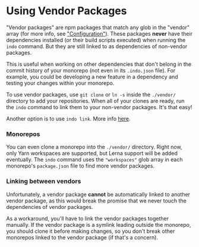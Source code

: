 # Using Vendor Packages

"Vendor packages" are npm packages that match any glob in the "vendor" array (for more info, see ["Configuration"](./config.md)). These packages **never** have their dependencies installed (or their build scripts executed) when running the `indo` command. But they are still linked to as dependencies of non-vendor packages.

This is useful when working on other dependencies that don't belong in the commit history of your monorepo (not even in its `.indo.json` file). For example, you could be developing a new feature in a dependency and testing your changes within your monorepo.

To use vendor packages, use `git clone` or `ln -s` inside the `./vendor/` directory to add your repositories. When all of your clones are ready, run the `indo` command to link them to your non-vendor packages. It's that easy!

Another option is to use `indo link`. More info [here](./using-yarn-link.md).

### Monorepos

You can even clone a monorepo into the `./vendor/` directory. Right now, only Yarn workspaces are supported, but Lerna support will be added eventually. The `indo` command uses the `"workspaces"` glob array in each monorepo's `package.json` file to find more vendor packages.

### Linking between vendors

Unfortunately, a vendor package **cannot** be automatically linked to another vendor package, as this would break the promise that we never touch the dependencies of vendor packages.

As a workaround, you'll have to link the vendor packages together manually. If the vendor package is a symlink leading outside the monorepo, you should clone it before making changes, so you don't break other monorepos linked to the vendor package (if that's a concern).
